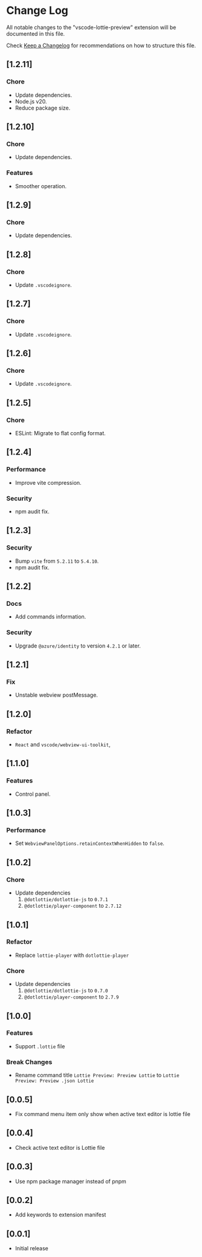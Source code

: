 # Change Log

All notable changes to the "vscode-lottie-preview" extension will be documented in this file.

Check [Keep a Changelog](http://keepachangelog.com/) for recommendations on how to structure this file.

## [1.2.11]

### Chore

- Update dependencies.
- Node.js v20.
- Reduce package size.

## [1.2.10]

### Chore

- Update dependencies.

### Features

- Smoother operation.

## [1.2.9]

### Chore

- Update dependencies.

## [1.2.8]

### Chore

- Update `.vscodeignore`.

## [1.2.7]

### Chore

- Update `.vscodeignore`.

## [1.2.6]

### Chore

- Update `.vscodeignore`.

## [1.2.5]

### Chore

- ESLint: Migrate to flat config format.

## [1.2.4]

### Performance

- Improve vite compression.

### Security

- npm audit fix.

## [1.2.3]

### Security

- Bump `vite` from `5.2.11` to `5.4.10`.
- npm audit fix.

## [1.2.2]

### Docs

- Add commands information.

### Security

- Upgrade `@azure/identity` to version `4.2.1` or later.

## [1.2.1]

### Fix

- Unstable webview postMessage.

## [1.2.0]

### Refactor

- `React` and `vscode/webview-ui-toolkit`,

## [1.1.0]

### Features

- Control panel.

## [1.0.3]

### Performance

- Set `WebviewPanelOptions.retainContextWhenHidden` to `false`.

## [1.0.2]

### Chore

- Update dependencies
  1. `@dotlottie/dotlottie-js` to `0.7.1`
  2. `@dotlottie/player-component` to `2.7.12`

## [1.0.1]

### Refactor

- Replace `lottie-player` with `dotlottie-player`

### Chore

- Update dependencies
  1. `@dotlottie/dotlottie-js` to `0.7.0`
  2. `@dotlottie/player-component` to `2.7.9`

## [1.0.0]

### Features

- Support `.lottie` file

### Break Changes

- Rename command title `Lottie Preview: Preview Lottie` to `Lottie Preview: Preview .json Lottie`

## [0.0.5]

- Fix command menu item only show when active text editor is lottie file

## [0.0.4]

- Check active text editor is Lottie file

## [0.0.3]

- Use npm package manager instead of pnpm

## [0.0.2]

- Add keywords to extension manifest

## [0.0.1]

- Initial release
